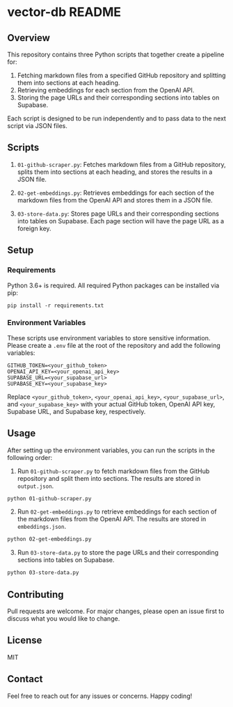 # vector-db README

## Overview
This repository contains three Python scripts that together create a pipeline for:

1. Fetching markdown files from a specified GitHub repository and splitting them into sections at each heading.
2. Retrieving embeddings for each section from the OpenAI API.
3. Storing the page URLs and their corresponding sections into tables on Supabase.

Each script is designed to be run independently and to pass data to the next script via JSON files.

## Scripts

1. `01-github-scraper.py`: Fetches markdown files from a GitHub repository, splits them into sections at each heading, and stores the results in a JSON file.

2. `02-get-embeddings.py`: Retrieves embeddings for each section of the markdown files from the OpenAI API and stores them in a JSON file.

3. `03-store-data.py`: Stores page URLs and their corresponding sections into tables on Supabase. Each page section will have the page URL as a foreign key.

## Setup

### Requirements

Python 3.6+ is required. All required Python packages can be installed via pip:

```
pip install -r requirements.txt
```

### Environment Variables

These scripts use environment variables to store sensitive information. Please create a `.env` file at the root of the repository and add the following variables:

```
GITHUB_TOKEN=<your_github_token>
OPENAI_API_KEY=<your_openai_api_key>
SUPABASE_URL=<your_supabase_url>
SUPABASE_KEY=<your_supabase_key>
```

Replace `<your_github_token>`, `<your_openai_api_key>`, `<your_supabase_url>`, and `<your_supabase_key>` with your actual GitHub token, OpenAI API key, Supabase URL, and Supabase key, respectively.

## Usage

After setting up the environment variables, you can run the scripts in the following order:

1. Run `01-github-scraper.py` to fetch markdown files from the GitHub repository and split them into sections. The results are stored in `output.json`.

```sh
python 01-github-scraper.py
```

2. Run `02-get-embeddings.py` to retrieve embeddings for each section of the markdown files from the OpenAI API. The results are stored in `embeddings.json`.

```sh
python 02-get-embeddings.py
```

3. Run `03-store-data.py` to store the page URLs and their corresponding sections into tables on Supabase.

```sh
python 03-store-data.py
```

## Contributing

Pull requests are welcome. For major changes, please open an issue first to discuss what you would like to change.

## License

MIT

## Contact

Feel free to reach out for any issues or concerns. Happy coding!
